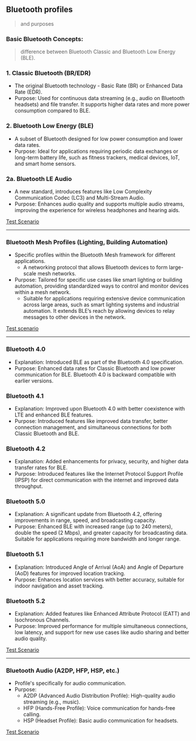 ## Bluetooth profiles 
> and purposes

### Basic Bluetooth Concepts:
> difference between Bluetooth Classic and Bluetooth Low Energy (BLE).

### 1. Classic Bluetooth (BR/EDR)
* The original Bluetooth technology - Basic Rate (BR) or Enhanced Data Rate (EDR).
* Purpose: Used for continuous data streaming (e.g., audio on Bluetooth headsets) and file transfer. It supports higher data rates and more power consumption compared to BLE.

### 2. Bluetooth Low Energy (BLE)
* A subset of Bluetooth designed for low power consumption and lower data rates.
* Purpose: Ideal for applications requiring periodic data exchanges or long-term battery life, such as fitness trackers, medical devices, IoT, and smart home sensors.

### 2a. Bluetooth LE Audio
* A new standard, introduces features like Low Complexity Communication Codec (LC3) and Multi-Stream Audio.
* Purpose: Enhances audio quality and supports multiple audio streams, improving the experience for wireless headphones and hearing aids.

[Test Scenario](https://trumpfheller.github.io/testing/bt_scenario_ClassicBluetooth.html)

---

### Bluetooth Mesh Profiles (Lighting, Building Automation)
* Specific profiles within the Bluetooth Mesh framework for different applications.
  * A networking protocol that allows Bluetooth devices to form large-scale mesh networks.
* Purpose: Tailored for specific use cases like smart lighting or building automation, providing standardized ways to control and monitor devices within a mesh network.
  * Suitable for applications requiring extensive device communication across large areas, such as smart lighting systems and industrial automation. It extends BLE’s reach by allowing devices to relay messages to other devices in the network.

[Test scenario](https://trumpfheller.github.io/testing/bt_scenario_ClassicBluetooth.html)

---

### Bluetooth 4.0
* Explanation: Introduced BLE as part of the Bluetooth 4.0 specification.
* Purpose: Enhanced data rates for Classic Bluetooth and low power communication for BLE. Bluetooth 4.0 is backward compatible with earlier versions.

### Bluetooth 4.1
* Explanation: Improved upon Bluetooth 4.0 with better coexistence with LTE and enhanced BLE features.
* Purpose: Introduced features like improved data transfer, better connection management, and simultaneous connections for both Classic Bluetooth and BLE.

### Bluetooth 4.2
* Explanation: Added enhancements for privacy, security, and higher data transfer rates for BLE.
* Purpose: Introduced features like the Internet Protocol Support Profile (IPSP) for direct communication with the internet and improved data throughput.

### Bluetooth 5.0
* Explanation: A significant update from Bluetooth 4.2, offering improvements in range, speed, and broadcasting capacity.
* Purpose: Enhanced BLE with increased range (up to 240 meters), double the speed (2 Mbps), and greater capacity for broadcasting data. Suitable for applications requiring more bandwidth and longer range.

### Bluetooth 5.1
* Explanation: Introduced Angle of Arrival (AoA) and Angle of Departure (AoD) features for improved location tracking.
* Purpose: Enhances location services with better accuracy, suitable for indoor navigation and asset tracking.

### Bluetooth 5.2
* Explanation: Added features like Enhanced Attribute Protocol (EATT) and Isochronous Channels.
* Purpose: Improved performance for multiple simultaneous connections, low latency, and support for new use cases like audio sharing and better audio quality.

[Test Scenario](https://trumpfheller.github.io/testing/bt_scenario_Bluetooth4.html)

---

### Bluetooth Audio (A2DP, HFP, HSP, etc.)
* Profile's specifically for audio communication.
* Purpose:
  * A2DP (Advanced Audio Distribution Profile): High-quality audio streaming (e.g., music).
  * HFP (Hands-Free Profile): Voice communication for hands-free calling.
  * HSP (Headset Profile): Basic audio communication for headsets.

[Test Scenario](https://trumpfheller.github.io/testing/bt_scenario_audio.html)

